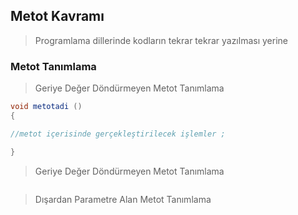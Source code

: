## Metot Kavramı ##

> Programlama dillerinde kodların tekrar tekrar yazılması yerine 

### Metot Tanımlama ###

> Geriye Değer Döndürmeyen Metot Tanımlama


```csharp
void metotadi ()
{

//metot içerisinde gerçekleştirilecek işlemler ;

}
```

> Geriye Değer Döndürmeyen Metot Tanımlama

```csharp

```

> Dışardan Parametre Alan  Metot Tanımlama

```csharp

```
